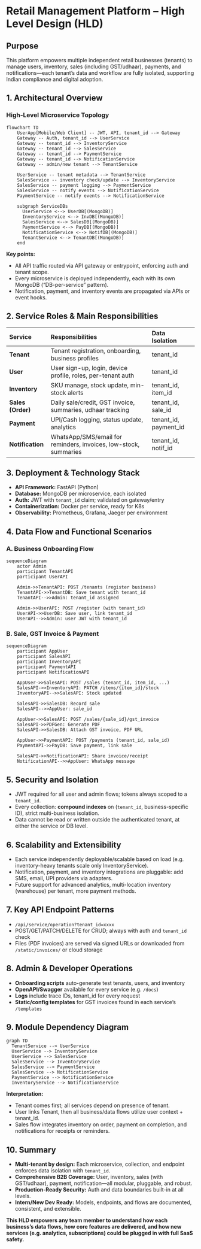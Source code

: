 # Retail Management Platform – High Level Design (HLD)

## Purpose

This platform empowers multiple independent retail businesses (tenants) to manage users, inventory, sales (including GST/udhaar), payments, and notifications—each tenant’s data and workflow are fully isolated, supporting Indian compliance and digital adoption.

## 1. Architectural Overview

### **High-Level Microservice Topology**

```mermaid
flowchart TD
    UserApp[Mobile/Web Client] -- JWT, API, tenant_id --> Gateway
    Gateway -- Auth, tenant_id --> UserService
    Gateway -- tenant_id --> InventoryService
    Gateway -- tenant_id --> SalesService
    Gateway -- tenant_id --> PaymentService
    Gateway -- tenant_id --> NotificationService
    Gateway -- admin/new tenant --> TenantService

    UserService -- tenant metadata --> TenantService
    SalesService -- inventory check/update --> InventoryService
    SalesService -- payment logging --> PaymentService
    SalesService -- notify events --> NotificationService
    PaymentService -- notify events --> NotificationService

    subgraph ServiceDBs
      UserService <--> UserDB[(MongoDB)]
      InventoryService <--> InvDB[(MongoDB)]
      SalesService <--> SalesDB[(MongoDB)]
      PaymentService <--> PayDB[(MongoDB)]
      NotificationService <--> NotifDB[(MongoDB)]
      TenantService <--> TenantDB[(MongoDB)]
    end
```

**Key points:**

- All API traffic routed via API gateway or entrypoint, enforcing auth and tenant scope.
- Every microservice is deployed independently, each with its own MongoDB (“DB-per-service” pattern).
- Notification, payment, and inventory events are propagated via APIs or event hooks.


## 2. Service Roles \& Main Responsibilities

| Service | Responsibilities | Data Isolation |
| :-- | :-- | :-- |
| **Tenant** | Tenant registration, onboarding, business profiles | tenant_id |
| **User** | User sign-up, login, device profile, roles, per-tenant auth | tenant_id |
| **Inventory** | SKU manage, stock update, min-stock alerts | tenant_id, item_id |
| **Sales (Order)** | Daily sale/credit, GST invoice, summaries, udhaar tracking | tenant_id, sale_id |
| **Payment** | UPI/Cash logging, status update, analytics | tenant_id, payment_id |
| **Notification** | WhatsApp/SMS/email for reminders, invoices, low-stock, summaries | tenant_id, notif_id |

## 3. Deployment \& Technology Stack

- **API Framework:** FastAPI (Python)
- **Database:** MongoDB per microservice, each isolated
- **Auth:** JWT with `tenant_id` claim; validated on gateway/entry
- **Containerization:** Docker per service, ready for K8s
- **Observability:** Prometheus, Grafana, Jaeger per environment


## 4. Data Flow and Functional Scenarios

### **A. Business Onboarding Flow**

```mermaid
sequenceDiagram
    actor Admin
    participant TenantAPI
    participant UserAPI

    Admin->>TenantAPI: POST /tenants (register business)
    TenantAPI->>TenantDB: Save tenant with tenant_id
    TenantAPI-->>Admin: tenant_id assigned

    Admin->>UserAPI: POST /register (with tenant_id)
    UserAPI->>UserDB: Save user, link tenant_id
    UserAPI-->>Admin: user JWT with tenant_id
```


### **B. Sale, GST Invoice \& Payment**

```mermaid
sequenceDiagram
    participant AppUser
    participant SalesAPI
    participant InventoryAPI
    participant PaymentAPI
    participant NotificationAPI

    AppUser->>SalesAPI: POST /sales (tenant_id, item_id, ...)
    SalesAPI->>InventoryAPI: PATCH /items/{item_id}/stock
    InventoryAPI-->>SalesAPI: Stock updated

    SalesAPI->>SalesDB: Record sale
    SalesAPI-->>AppUser: sale_id

    AppUser->>SalesAPI: POST /sales/{sale_id}/gst_invoice
    SalesAPI->>PDFGen: Generate PDF
    SalesAPI->>SalesDB: Attach GST invoice, PDF URL

    AppUser->>PaymentAPI: POST /payments (tenant_id, sale_id)
    PaymentAPI->>PayDB: Save payment, link sale

    SalesAPI->>NotificationAPI: Share invoice/receipt
    NotificationAPI-->>AppUser: WhatsApp message
```


## 5. Security and Isolation

- JWT required for all user and admin flows; tokens always scoped to a `tenant_id`.
- Every collection: **compound indexes** on (`tenant_id`, business-specific ID), strict multi-business isolation.
- Data cannot be read or written outside the authenticated tenant, at either the service or DB level.


## 6. Scalability and Extensibility

- Each service independently deployable/scalable based on load (e.g. inventory-heavy tenants scale only InventoryService).
- Notification, payment, and inventory integrations are pluggable: add SMS, email, UPI providers via adapters.
- Future support for advanced analytics, multi-location inventory (warehouse) per tenant, more payment methods.


## 7. Key API Endpoint Patterns

- `/api/service/operation?tenant_id=xxxx`
- POST/GET/PATCH/DELETE for CRUD; always with auth and `tenant_id` check
- Files (PDF invoices) are served via signed URLs or downloaded from `/static/invoices/` or cloud storage


## 8. Admin \& Developer Operations

- **Onboarding scripts** auto-generate test tenants, users, and inventory
- **OpenAPI/Swagger** available for every service (e.g. `/docs`)
- **Logs** include trace IDs, tenant_id for every request
- **Static/config templates** for GST invoices found in each service’s `/templates`


## 9. Module Dependency Diagram

```mermaid
graph TD
  TenantService --> UserService
  UserService --> InventoryService
  UserService --> SalesService
  SalesService --> InventoryService
  SalesService --> PaymentService
  SalesService --> NotificationService
  PaymentService --> NotificationService
  InventoryService --> NotificationService
```

**Interpretation:**

- Tenant comes first; all services depend on presence of tenant.
- User links Tenant, then all business/data flows utilize user context + tenant_id.
- Sales flow integrates inventory on order, payment on completion, and notifications for receipts or reminders.


## 10. Summary

- **Multi-tenant by design:** Each microservice, collection, and endpoint enforces data isolation with `tenant_id`.
- **Comprehensive B2B Coverage:** User, inventory, sales (with GST/udhaar), payment, notification—all modular, pluggable, and robust.
- **Production-Ready Security:** Auth and data boundaries built-in at all levels.
- **Intern/New Dev Ready:** Models, endpoints, and flows are documented, consistent, and extensible.

**This HLD empowers any team member to understand how each business’s data flows, how core features are delivered, and how new services (e.g. analytics, subscriptions) could be plugged in with full SaaS safety.**

